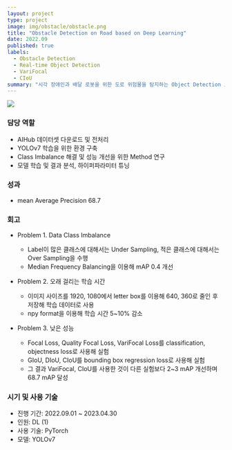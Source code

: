 ```yaml
---
layout: project
type: project
image: img/obstacle/obstacle.png
title: "Obstacle Detection on Road based on Deep Learning"
date: 2022.09
published: true
labels:
  - Obstacle Detection
  - Real-time Object Detection
  - VariFocal
  - CIoU
summary: "시각 장애인과 배달 로봇을 위한 도로 위험물을 탐지하는 Object Detection 모델 구축"
---
```


<img class="img-fluid" src="../img/flooming/obstacle_ex.png">

### 담당 역할  
- AIHub 데이터셋 다운로드 및 전처리
- YOLOv7 학습을 위한 환경 구축
- Class Imbalance 해결 및 성능 개선을 위한 Method 연구
- 모델 학습 및 결과 분석, 하이퍼파라미터 튜닝


### 성과
- mean Average Precision 68.7


### 회고
- Problem 1. Data Class Imbalance
  - Label이 많은 클래스에 대해서는 Under Sampling, 적은 클래스에 대해서는 Over Sampling을 수행
  - Median Frequency Balancing을 이용해 mAP 0.4 개선

- Problem 2. 오래 걸리는 학습 시간
  - 이미지 사이즈를 1920, 1080에서 letter box를 이용해 640, 360로 줄인 후 저장해 학습 데이터로 사용
  - npy format을 이용해 학습 시간 5~10% 감소
  
- Problem 3. 낮은 성능
  - Focal Loss, Quality Focal Loss, VariFocal Loss를 classification, objectness loss로 사용해 실험
  - GIoU, DIoU, CIoU를 bounding box regression loss로 사용해 실험
  - 그 결과 VariFocal, CIoU를 사용한 것이 다른 실험보다 2~3 mAP 개선하며 68.7 mAP 달성


### 시기 및 사용 기술
- 진행 기간: 2022.09.01 ~ 2023.04.30
- 인원: DL (1)
- 사용 기술: PyTorch
- 모델: YOLOv7
